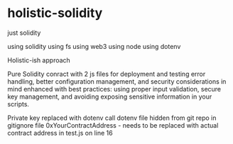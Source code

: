# holistic-solidity
just solidity

using solidity
using fs
using web3
using node
using dotenv

Holistic-ish approach

Pure Solidity conract
with 2 js files for deployment and testing
error handling, better configuration management, and security considerations in mind
enhanced with best practices: using proper input validation, secure key management, and avoiding exposing sensitive information in your scripts.

Private key replaced with dotenv call
dotenv file hidden from git repo in gitignore file 
0xYourContractAddress - needs to be replaced with actual contract address in test.js on line 16